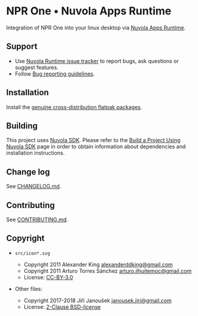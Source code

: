 NPR One • Nuvola Apps Runtime
=============================

Integration of NPR One into your linux desktop via
[Nuvola Apps Runtime](https://github.com/tiliado/nuvolaruntime).

Support
-------

  - Use [Nuvola Runtime issue tracker](https://github.com/tiliado/nuvolaruntime/issues/new/choose)
    to report bugs, ask questions or suggest features.
  - Follow [Bug reporting guidelines](https://github.com/tiliado/nuvolaruntime/wiki/Bug-Reporting-Guidelines).

Installation
------------

Install the [genuine cross-distribution flatpak packages](https://nuvola.tiliado.eu/app/npr_one/).

Building
--------

This project uses [Nuvola SDK](https://github.com/tiliado/nuvolasdk#create-new-project). Please refer to
the [Build a Project Using Nuvola SDK](https://github.com/tiliado/nuvolasdk#build-a-project-using-nuvola-sdk)
page in order to obtain information about dependencies and installation instructions.

Change log
----------

See [CHANGELOG.md](./CHANGELOG.md).

Contributing
------------

See [CONTRIBUTING.md](./CONTRIBUTING.md).

Copyright
---------

  - `src/icon*.svg`
    + Copyright 2011 Alexander King <alexanderddking@gmail.com>
    + Copyright 2011 Arturo Torres Sánchez <arturo.ilhuitemoc@gmail.com>
    + License: [CC-BY-3.0](./LICENSE-CC-BY.txt)

  - Other files:
    + Copyright 2017-2018 Jiří Janoušek <janousek.jiri@gmail.com>
    + License: [2-Clause BSD-license](./LICENSE-BSD.txt)
